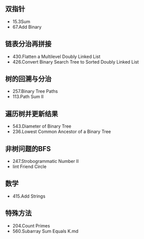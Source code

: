 
## 双指针
- 15.3Sum
- 67.Add Binary

## 链表分治再拼接
- 430.Flatten a Multilevel Doubly Linked List
- 426.Convert Binary Search Tree to Sorted Doubly Linked List

## 树的回溯与分治
- 257.Binary Tree Paths
- 113.Path Sum II

## 遍历树并更新结果
- 543.Diameter of Binary Tree
- 236.Lowest Common Ancestor of a Binary Tree

## 非树问题的BFS
- 247.Strobogrammatic Number II
- lint Friend Circle

## 数学
- 415.Add Strings

## 特殊方法
- 204.Count Primes
- 560.Subarray Sum Equals K.md
